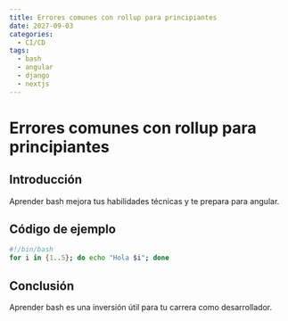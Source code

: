 ```yaml
---
title: Errores comunes con rollup para principiantes
date: 2027-09-03
categories:
  - CI/CD
tags:
  - bash
  - angular
  - django
  - nextjs
---
```


# Errores comunes con rollup para principiantes

## Introducción

Aprender bash mejora tus habilidades técnicas y te prepara para angular.

## Código de ejemplo

```bash
#!/bin/bash
for i in {1..5}; do echo "Hola $i"; done
```

## Conclusión

Aprender bash es una inversión útil para tu carrera como desarrollador.